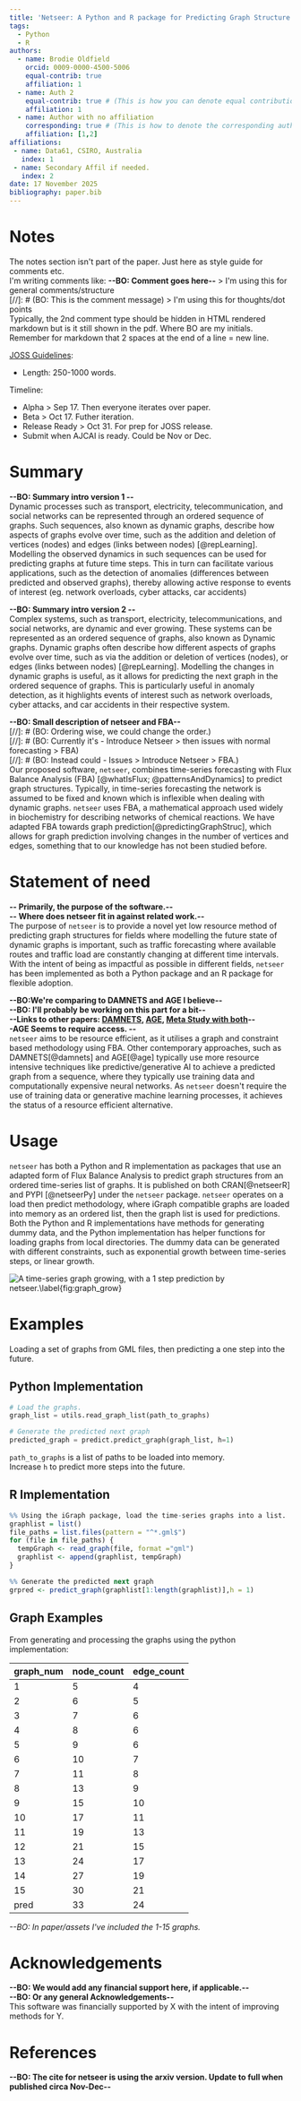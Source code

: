 ```yaml
---
title: 'Netseer: A Python and R package for Predicting Graph Structure via Adapted Flux Balance Analysis'
tags:
  - Python
  - R
authors:
  - name: Brodie Oldfield
    orcid: 0009-0000-4500-5006
    equal-contrib: true
    affiliation: 1
  - name: Auth 2
    equal-contrib: true # (This is how you can denote equal contributions between multiple authors)
    affiliation: 1
  - name: Author with no affiliation
    corresponding: true # (This is how to denote the corresponding author)
    affiliation: [1,2]
affiliations:
 - name: Data61, CSIRO, Australia
   index: 1
 - name: Secondary Affil if needed.
   index: 2
date: 17 November 2025
bibliography: paper.bib
---
```


# Notes

The notes section isn't part of the paper. Just here as style guide for comments etc.  
I'm writing comments like:
**--BO: Comment goes here--**  > I'm using this for general comments/structure  
[//]: # (BO: This is the comment message)   > I'm using this for thoughts/dot points  
Typically, the 2nd comment type should be hidden in HTML rendered markdown but is it still shown in the pdf.
Where BO are my initials. Remember for markdown that 2 spaces at the end of a line = new line.  

[JOSS Guidelines](https://joss.readthedocs.io/en/latest/paper.html):  

- Length: 250-1000 words.

Timeline:

- Alpha > Sep 17. Then everyone iterates over paper.
- Beta > Oct 17. Futher iteration.
- Release Ready > Oct 31. For prep for JOSS release.
- Submit when AJCAI is ready. Could be Nov or Dec.

# Summary

**--BO: Summary intro version 1 --**  
Dynamic processes such as transport, electricity, telecommunication, and social networks can be represented through an ordered sequence of graphs. Such sequences, also known as dynamic graphs, describe how aspects of graphs evolve over time, such as the addition and deletion of vertices (nodes) and edges (links between nodes) [@repLearning]. Modelling the observed dynamics in such sequences can be used for predicting graphs at future time steps. This in turn can facilitate various applications, such as the detection of anomalies (differences between predicted and observed graphs), thereby allowing active response to events of interest (eg. network overloads, cyber attacks, car accidents)

**--BO: Summary intro version 2 --**  
Complex systems, such as transport, electricity, telecommunications, and social networks, are dynamic and ever growing. These systems can be represented as an ordered sequence of graphs, also known as Dynamic graphs. Dynamic graphs often describe how different aspects of graphs evolve over time, such as via the addition or deletion of vertices (nodes), or edges (links between nodes) [@repLearning]. Modelling the changes in dynamic graphs is useful, as it allows for predicting the next graph in the ordered sequence of graphs. This is particularly useful in anomaly detection, as it highlights events of interest such as network overloads, cyber attacks, and car accidents in their respective system.

**--BO: Small description of netseer and FBA--**  
[//]: # (BO: Ordering wise, we could change the order.)  
[//]: # (BO: Currently it's - Introduce Netseer > then issues with normal forecasting > FBA)  
[//]: # (BO: Instead could - Issues > Introduce Netseer > FBA.)  
Our proposed software, `netseer`, combines time-series forecasting with Flux Balance Analysis (FBA) [@whatIsFlux; @patternsAndDynamics] to predict graph structures. Typically, in time-series forecasting the network is assumed to be fixed and known which is inflexible when dealing with dynamic graphs. `netseer` uses FBA, a mathematical approach used widely in biochemistry for describing networks of chemical reactions. We have adapted FBA towards graph prediction[@predictingGraphStruc], which allows for graph prediction involving changes in the number of vertices and edges, something that to our knowledge has not been studied before.  

# Statement of need

**-- Primarily, the purpose of the software.--**  
**-- Where does netseer fit in against related work.--**  
The purpose of `netseer` is to provide a novel yet low resource method of predicting graph structures for fields where modelling the future state of dynamic graphs is important, such as traffic forecasting where available routes and traffic load are constantly changing at different time intervals. With the intent of being as impactful as possible in different fields, `netseer` has been implemented as both a Python package and an R package for flexible adoption.

**--BO:We're comparing to DAMNETS and AGE I believe--**  
**--BO: I'll probably be working on this part for a bit--**  
**--Links to other papers: [DAMNETS](https://arxiv.org/abs/2203.15009), [AGE](https://dl.acm.org/doi/10.1007/978-3-030-47426-3_34), [Meta Study with both](https://dl.acm.org/doi/10.1145/3642970.3655829)--**  
**-AGE Seems to require access. --**  
`netseer` aims to be resource efficient, as it utilises a graph and constraint based methodology using FBA. Other contemporary approaches, such as DAMNETS[@damnets] and AGE[@age] typically use more resource intensive techniques like predictive/generative AI to achieve a predicted graph from a sequence, where they typically use training data and computationally expensive neural networks. As `netseer` doesn't require the use of training data or generative machine learning processes, it achieves the status of a resource efficient alternative.

# Usage

`netseer` has both a Python and R implementation as packages that use an adapted form of Flux Balance Analysis to predict graph structures from an ordered time-series list of graphs. It is published on both CRAN[@netseerR] and PYPI [@netseerPy] under the `netseer` package. `netseer` operates on a load then predict methodology, where iGraph compatible graphs are loaded into memory as an ordered list, then the graph list is used for predictions. Both the Python and R implementations have methods for generating dummy data, and the Python implementation has helper functions for loading graphs from local directories. The dummy data can be generated with different constraints, such as exponential growth between time-series steps, or linear growth.

![A time-series graph growing, with a 1 step prediction by netseer.\label{fig:graph_grow}](assets/netseer.svg)

# Examples

Loading a set of graphs from GML files, then predicting a one step into the future.

## Python Implementation

``` Python
# Load the graphs. 
graph_list = utils.read_graph_list(path_to_graphs)

# Generate the predicted next graph
predicted_graph = predict.predict_graph(graph_list, h=1)
```

`path_to_graphs` is a list of paths to be loaded into memory.  
Increase `h` to predict more steps into the future.

## R Implementation

``` R
%% Using the iGraph package, load the time-series graphs into a list.
graphlist = list()
file_paths = list.files(pattern = "^*.gml$")
for (file in file_paths) {
  tempGraph <- read_graph(file, format ="gml")
  graphlist <- append(graphlist, tempGraph)
}

%% Generate the predicted next graph
grpred <- predict_graph(graphlist[1:length(graphlist)],h = 1) 
```

## Graph Examples

From generating and processing the graphs using the python implementation:

|graph_num|node_count|edge_count|
|---------|----------|----------|
|1        |5         |4         |
|2        |6         |5         |
|3        |7         |6         |
|4        |8         |6         |
|5        |9         |6         |
|6        |10        |7         |
|7        |11        |8         |
|8        |13        |9         |
|9        |15        |10        |
|10        |17        |11        |
|11       |19        |13        |
|12       |21        |15        |
|13       |24        |17        |
|14       |27        |19        |
|15       |30        |21        |
|pred|33        |24        |

*--BO: In paper/assets I've included the 1-15 graphs.*

# Acknowledgements

**--BO: We would add any financial support here, if applicable.--**  
**--BO: Or any general Acknowledgements--**  
This software was financially supported by X with the intent of improving methods for Y.  

# References

**--BO: The cite for netseer is using the arxiv version. Update to full when published circa Nov-Dec--**
